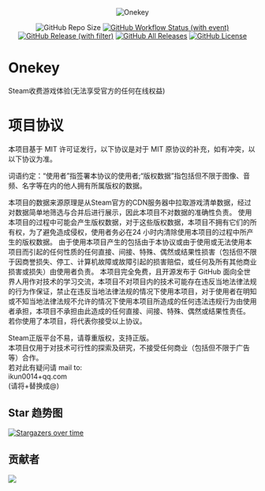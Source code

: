 <div align="center">

![Onekey](https://socialify.git.ci/Onekey-Project/Onekey/image?description=1&font=Inter&forks=1&issues=1&language=1&name=1&owner=1&pulls=1&stargazers=1&theme=Auto)

![GitHub Repo Size](https://img.shields.io/github/repo-size/Onekey-Project/Onekey?style=for-the-badge)
[![GitHub Workflow Status (with event)](https://img.shields.io/github/actions/workflow/status/Onekey-Project/Onekey/main.yml?style=for-the-badge)](https://github.com/Onekey-Project/Onekey/actions/workflows/build_beta.yml)
[![GitHub Release (with filter)](https://img.shields.io/github/v/release/Onekey-Project/Onekey?style=for-the-badge)](https://github.com/Onekey-Project/Onekey/releases/latest)
[![GitHub All Releases](https://img.shields.io/github/downloads/Onekey-Project/Onekey/total?style=for-the-badge&color=violet)](https://github.com/Onekey-Project/Onekey/releases)
[![GitHub License](https://img.shields.io/github/license/Onekey-Project/Onekey?style=for-the-badge)](https://github.com/Onekey-Project/Onekey/blob/main/LICENSE)

</div>

# Onekey
Steam收费游戏体验(无法享受官方的任何在线权益)  

# 项目协议
本项目基于 MIT 许可证发行，以下协议是对于 MIT 原协议的补充，如有冲突，以以下协议为准。

词语约定：“使用者”指签署本协议的使用者;“版权数据”指包括但不限于图像、音频、名字等在内的他人拥有所属版权的数据。

本项目的数据来源原理是从Steam官方的CDN服务器中拉取游戏清单数据，经过对数据简单地筛选与合并后进行展示，因此本项目不对数据的准确性负责。
使用本项目的过程中可能会产生版权数据，对于这些版权数据，本项目不拥有它们的所有权，为了避免造成侵权，使用者务必在24 小时内清除使用本项目的过程中所产生的版权数据。
由于使用本项目产生的包括由于本协议或由于使用或无法使用本项目而引起的任何性质的任何直接、间接、特殊、偶然或结果性损害（包括但不限于因商誉损失、停工、计算机故障或故障引起的损害赔偿，或任何及所有其他商业损害或损失）由使用者负责。
本项目完全免费，且开源发布于 GitHub 面向全世界人用作对技术的学习交流，本项目不对项目内的技术可能存在违反当地法律法规的行为作保证，禁止在违反当地法律法规的情况下使用本项目，对于使用者在明知或不知当地法律法规不允许的情况下使用本项目所造成的任何违法违规行为由使用者承担，本项目不承担由此造成的任何直接、间接、特殊、偶然或结果性责任。
若你使用了本项目，将代表你接受以上协议。

Steam正版平台不易，请尊重版权，支持正版。  
本项目仅用于对技术可行性的探索及研究，不接受任何商业（包括但不限于广告等）合作。  
若对此有疑问请 mail to:  
ikun0014+qq.com  
(请将+替换成@)

## Star 趋势图

[![Stargazers over time](https://starchart.cc/Onekey-Project/Onekey.svg)](https://starchart.cc/Onekey-Project/Onekey)

## 贡献者

<a href="https://github.com/ikun0014/Onekey/graphs/contributors">
  <img src="https://contrib.rocks/image?repo=ikun0014/Onekey" />
</a>
